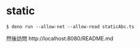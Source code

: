 # static

```
$ deno run --allow-net --allow-read staticAbc.ts
```

然後訪問 http://localhost:8080/README.md
